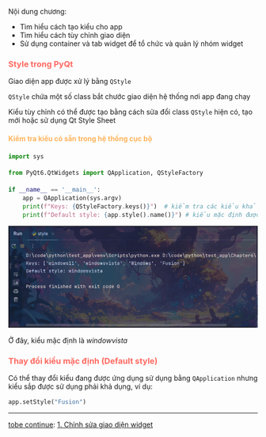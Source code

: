 Nội dung chương:
- Tìm hiểu cách tạo kiểu cho app
- Tìm hiểu cách tùy chỉnh giao diện
- Sử dụng container và tab widget để tổ chức và quản lý nhóm widget
### <span style="color:rgb(255, 105, 97)">Style trong PyQt</span> 
Giao diện app được xử lý bằng `QStyle`

`QStyle` chứa một số class bắt chước giao diện hệ thống nơi app đang chạy

Kiểu tùy chỉnh có thể được tạo bằng cách sửa đổi class `QStyle`  hiện có, tạo mới hoặc sử dụng Qt Style Sheet

#### <span style="color:rgb(255, 179, 91)">Kiểm tra kiểu có sẵn trong hệ thống cục bộ</span> 
```python
import sys  
  
from PyQt6.QtWidgets import QApplication, QStyleFactory  
  
if __name__ == '__main__':  
    app = QApplication(sys.argv)  
    print(f"Keys: {QStyleFactory.keys()}")  # kiểm tra các kiểu khả dụng
    print(f"Default style: {app.style().name()}") # kiểu mặc định được áp dụng 
```


![](https://github.com/sakanaowo/PyQt-and-application/blob/main/Image/Pasted%20image%2020240814221812.png?raw=true)


Ở đây, kiểu mặc định là _windowvista_ 

### <span style="color:rgb(255, 105, 97)">Thay đổi kiểu mặc định (Default style)</span> 

Có thể thay đổi kiểu đang được ứng dụng sử dụng bằng `QApplication` nhưng kiểu sắp được sử dụng phải khả dụng, ví dụ:

```python
app.setStyle("Fusion")
```


---
[tobe continue](obsidian://open?vault=Pyqt%20and%20application&file=Beginning%20PyQt%2FChapter%206%20Style%2F1.%20Ch%E1%BB%89nh%20s%E1%BB%ADa%20giao%20di%E1%BB%87n%20widget): [1. Chỉnh sửa giao diện widget](1.%20Chỉnh%20sửa%20giao%20diện%20widget.md)
